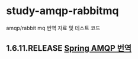 # study-amqp-rabbitmq

amqp/rabbit mq 번역 자료 및 테스트 코드

## 1.6.11.RELEASE [Spring AMQP 번역](/documents/spring-amqp.md)
